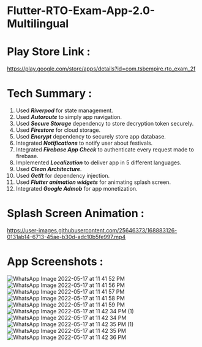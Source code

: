# Flutter-RTO-Exam-App-2.0-Multilingual

# Play Store Link :
https://play.google.com/store/apps/details?id=com.tsbempire.rto_exam_2f

# Tech Summary :
1. Used ***Riverpod*** for state management.
2. Used ***Autoroute*** to simply app navigation.
3. Used ***Secure Storage*** dependency to store decryption token securely.
4. Used ***Firestore*** for cloud storage.
5. Used ***Encrypt*** dependency to securely store app database.
6. Integrated ***Notifications*** to notify user about festivals.
7. Integrated ***Firebase App Check*** to authenticate every request made to firebase.
8. Implemented ***Localization*** to deliver app in 5 different languages.
9. Used ***Clean Architecture***.
10. Used ***GetIt*** for dependency injection.
11. Used ***Flutter animation widgets*** for animating splash screen.
12. Integrated ***Google Admob*** for app monetization.

# Splash Screen Animation :

https://user-images.githubusercontent.com/25646373/168883126-0131ab14-6713-45ae-b30d-adc10b5fe997.mp4




# App Screenshots : 
![WhatsApp Image 2022-05-17 at 11 41 52 PM](https://user-images.githubusercontent.com/25646373/168882869-be22e52e-84cb-45d6-9bbc-9db17edc99c7.jpeg)
![WhatsApp Image 2022-05-17 at 11 41 56 PM](https://user-images.githubusercontent.com/25646373/168882878-234fd4db-0e26-4881-94ac-77cedc66203e.jpeg)
![WhatsApp Image 2022-05-17 at 11 41 57 PM](https://user-images.githubusercontent.com/25646373/168882883-9155640d-b0bb-414a-b075-819f1a4c291e.jpeg)
![WhatsApp Image 2022-05-17 at 11 41 58 PM](https://user-images.githubusercontent.com/25646373/168882885-4144266b-224d-4e78-9e5d-e6217ea14d61.jpeg)
![WhatsApp Image 2022-05-17 at 11 41 59 PM](https://user-images.githubusercontent.com/25646373/168882889-d9175f3d-3b1a-4fe8-87f1-290aa4e64dbb.jpeg)
![WhatsApp Image 2022-05-17 at 11 42 34 PM (1)](https://user-images.githubusercontent.com/25646373/168882890-0f6f4e54-f16a-4eaf-bea0-e611f29c9639.jpeg)
![WhatsApp Image 2022-05-17 at 11 42 34 PM](https://user-images.githubusercontent.com/25646373/168882893-9c6b2298-8170-46c5-ae9b-88d3d231cbe5.jpeg)
![WhatsApp Image 2022-05-17 at 11 42 35 PM (1)](https://user-images.githubusercontent.com/25646373/168882896-d198b966-acf9-4c74-bb03-924843bb3fc1.jpeg)
![WhatsApp Image 2022-05-17 at 11 42 35 PM](https://user-images.githubusercontent.com/25646373/168882899-2c6f96a2-7949-4b65-9cd4-02355c3034cf.jpeg)
![WhatsApp Image 2022-05-17 at 11 42 36 PM](https://user-images.githubusercontent.com/25646373/168882903-2ada6872-cd45-4267-827f-c4fbf97a0d70.jpeg)


